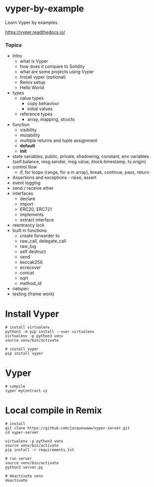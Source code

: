 # vyper-by-example

Learn Vyper by examples

https://vyper.readthedocs.io/

### Topics

- Intro
  - what is Vyper
  - how does it compare to Solidity
  - what are some projects using Vyper
  - Install vyper (optional)
  - Remix setup
  - Hello World
- types
  - value types
    - copy behaviour
    - initial values
  - reference types
    - array, mapping, structs
- function
  - visibility
  - mutability
  - multiple returns and tuple assignment
  - **default**
  - **init**
- state variables, public, private, shadowing, constant, env variables (self.balance, msg.sender, msg.value, block.timestamp, tx.origin)
- control flow
  - if, for loops (range, for a in array), break, continue, pass, return
- Assertions and exceptions - raise, assert
- event logging
- send / receive ether
- interfaces
  - declare
  - import
  - ERC20, ERC721
  - implements
  - extract interface
- reentrancy lock
- built in functions
  - create forwarder to
  - raw_call, delegate_call
  - raw_log
  - self destruct
  - send
  - keccak256
  - ecrecover
  - concat
  - sqrt
  - method_id
- natspec
- testing (frame work)

# Install Vyper

```shell
# install virtualenv
python3 -m pip install --user virtualenv
virtualenv -p python3 venv
source venv/bin/activate

# install vyper
pip install vyper
```

# Vyper

```shell
# compile
vyper myContract.vy
```

# Local compile in Remix

```shell
# install
git clone https://github.com/jacqueswww/vyper-server.git
cd vyper-server

virtualenv -p python3 venv
source venv/bin/activate
pip install -r requirements.txt

# run server
source venv/bin/activate
python3 server.py

# deactivate venv
deactivate
```
